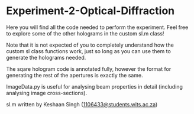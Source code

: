 # Experiment-2-Optical-Diffraction

Here you will find all the code needed to perform the experiment. Feel free to explore some of the other holograms in the custom sl.m class!

Note that it is not expected of you to completely understand how the custom sl class functions work, just so long as you can use them to generate the holograms needed.

The sqare hologram code is annotated fully, however the format for generating the rest of the apertures is exactly the same.

ImageData.py is useful for analysing beam properties in detail (including analysing image cross-sections).

sl.m written by Keshaan Singh (1106433@students.wits.ac.za)
